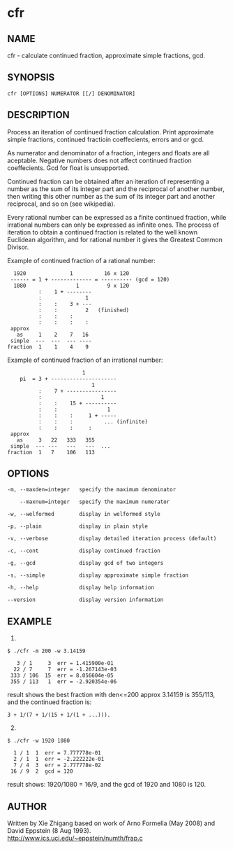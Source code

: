 # cfr

## NAME

cfr - calculate continued fraction, approximate simple fractions, gcd.

## SYNOPSIS

    cfr [OPTIONS] NUMERATOR [[/] DENOMINATOR]

## DESCRIPTION

Process an iteration of continued fraction calculation. Print
approximate simple fractions, continued fractioin coeffecients, errors
and or gcd.

As numerator and denominator of a fraction, integers and floats are all
aceptable. Negative numbers does not affect continued fraction
coeffecients. Gcd for float is unsupported.

Continued fraction can be obtained after an iteration of representing a
number as the sum of its integer part and the reciprocal of another
number, then writing this other number as the sum of its integer part
and another reciprocal, and so on (see wikipedia).

Every rational number can be expressed as a finite continued fraction,
while irrational numbers can only be expressed as infinite ones.  The
process of iteration to obtain a continued fraction is related to the
well known Euclidean algorithm, and for rational number it gives the
Greatest Common Divisor.

Example of continued fraction of a rational number:

      1920              1          16 x 120
     ------ = 1 + ------------- = ---------- (gcd = 120)
      1080                1         9 x 120
              :    1 + --------
              :              1
              :    :    3 + ---
              :    :         2   (finished)
              :    :    :     
              :    :    :    :
     approx 
       as     1    2    7   16 
     simple  ---  ---  --- ----
    fraction  1    1    4    9

Example of continued fraction of an irrational number:

                            1
        pi  = 3 + ---------------------
                               1
              :    7 + ----------------
              :                   1
              :    :    15 + ----------
              :    :                1
              :    :    :     1 + -----
              :    :    :          ... (infinite) 
              :    :    :     :       
     approx 
       as     3   22   333   355
     simple  --- ---   ---   ---  ...
    fraction  1   7    106   113

## OPTIONS

    -m, --maxden=integer   specify the maximum denominator

        --maxnum=integer   specify the maximum numerator

    -w, --welformed        display in welformed style

    -p, --plain            display in plain style

    -v, --verbose          display detailed iteration process (default)

    -c, --cont             display continued fraction

    -g, --gcd              display gcd of two integers

    -s, --simple           display approximate simple fraction

    -h, --help             display help information

    --version              display version information

## EXAMPLE

1.

    $ ./cfr -m 200 -w 3.14159

       3 / 1     3  err = 1.415900e-01
      22 / 7     7  err = -1.267143e-03
     333 / 106  15  err = 8.056604e-05
     355 / 113   1  err = -2.920354e-06

result shows the best fraction with den<=200 approx 3.14159 is 355/113,
and the continued fraction is:

    3 + 1/(7 + 1/(15 + 1/(1 + ...))).

2.

    $ ./cfr -w 1920 1080

      1 / 1  1  err = 7.777778e-01
      2 / 1  1  err = -2.222222e-01
      7 / 4  3  err = 2.777778e-02
     16 / 9  2  gcd = 120

result shows: 1920/1080 = 16/9, and the gcd of 1920 and 1080 is 120.

## AUTHOR

Written by Xie Zhigang based on work of Arno Formella (May 2008)
and David Eppstein (8 Aug 1993).
http://www.ics.uci.edu/~eppstein/numth/frap.c
